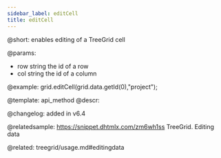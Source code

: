 ```yaml
---
sidebar_label: editCell
title: editCell
---          
```


@short: enables editing of a TreeGrid cell


@params:
- row 		string				the id of a row
- col 		string 				the id of a column




@example:
grid.editCell(grid.data.getId(0),"project");


@template: api_method
@descr:





@changelog:
added in v6.4



@relatedsample:
https://snippet.dhtmlx.com/zm6wh1ss	TreeGrid. Editing data

@related: treegrid/usage.md#editingdata

